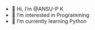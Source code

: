- 👋 Hi, I’m @ANSU-P K
- 👀 I’m interested in Programming 
- 🌱 I’m currently learning Python 


<!---
ANSU-P K/ANSU-P K is a ✨ special ✨ repository because its `README.md` (this file) appears on your GitHub profile.
You can click the Preview link to take a look at your changes.
--->
